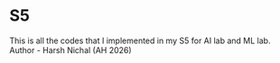 # S5
This is all the codes that I implemented in my S5 for AI lab and ML lab.
<br>
Author - Harsh Nichal (AH 2026)

